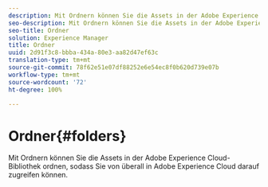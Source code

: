 ```yaml
---
description: Mit Ordnern können Sie die Assets in der Adobe Experience Cloud-Bibliothek ordnen, sodass Sie von überall in Adobe Experience Cloud darauf zugreifen können.
seo-description: Mit Ordnern können Sie die Assets in der Adobe Experience Cloud-Bibliothek ordnen, sodass Sie von überall in Adobe Experience Cloud darauf zugreifen können.
seo-title: Ordner
solution: Experience Manager
title: Ordner
uuid: 2d91f3c8-bbba-434a-80e3-aa82d47ef63c
translation-type: tm+mt
source-git-commit: 78f62e51e07df88252e6e54ec8f0b620d739e07b
workflow-type: tm+mt
source-wordcount: '72'
ht-degree: 100%

---
```



# Ordner{#folders}

Mit Ordnern können Sie die Assets in der Adobe Experience Cloud-Bibliothek ordnen, sodass Sie von überall in Adobe Experience Cloud darauf zugreifen können.

